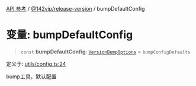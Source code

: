 [API 参考](../wiki/Home) / [@142vip/release-version](../wiki/@142vip.release-version) / bumpDefaultConfig

# 变量: bumpDefaultConfig

> `const` **bumpDefaultConfig**: [`VersionBumpOptions`](../wiki/@142vip.release-version.%E6%8E%A5%E5%8F%A3.VersionBumpOptions) = `bumpConfigDefaults`

定义于: [utils/config.ts:24](https://github.com/142vip/core-x/blob/567cadf3a9f5104aada595325cfb94d08a88f92f/packages/release-version/src/utils/config.ts#L24)

bump工具，默认配置
